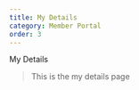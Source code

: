 ```yaml
---
title: My Details
category: Member Portal
order: 3
---
```


My Details

> This is the my details page
